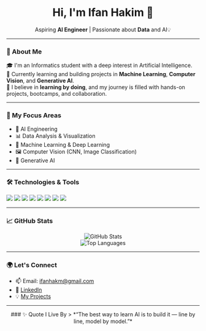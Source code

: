 <h1 align="center">Hi, I'm Ifan Hakim 👋</h1>
<p align="center">
  Aspiring <strong>AI Engineer</strong> | Passionate about <strong>Data</strong> and <strongReal-World Impact</strong>AI💡
</p>

---

### 🚀 About Me

🎓 I'm an Informatics student with a deep interest in Artificial Intelligence. <br>
💼 Currently learning and building projects in **Machine Learning**, **Computer Vision**, and **Generative AI**.  
🌱 I believe in **learning by doing**, and my journey is filled with hands-on projects, bootcamps, and collaboration.

---

### 🧠 My Focus Areas

- 🔬 AI Engineering
- 📊 Data Analysis & Visualization
- 🧩 Machine Learning & Deep Learning
- 🖼️ Computer Vision (CNN, Image Classification)
- 🧠 Generative AI

---

### 🛠️ Technologies & Tools

<p align="left">
  <img src="https://img.shields.io/badge/Python-3776AB?style=flat&logo=python&logoColor=white" />
  <img src="https://img.shields.io/badge/TensorFlow-FF6F00?style=flat&logo=tensorflow&logoColor=white" />
  <img src="https://img.shields.io/badge/PyTorch-EE4C2C?style=flat&logo=pytorch&logoColor=white" />
  <img src="https://img.shields.io/badge/Scikit--Learn-F7931E?style=flat&logo=scikit-learn&logoColor=white" />
  <img src="https://img.shields.io/badge/Streamlit-FF4B4B?style=flat&logo=streamlit&logoColor=white" />
  <img src="https://img.shields.io/badge/VS%20Code-007ACC?style=flat&logo=visual-studio-code&logoColor=white" />
  <img src="https://img.shields.io/badge/Git-F05032?style=flat&logo=git&logoColor=white" />
  <img src="https://img.shields.io/badge/Metabase-509EE3?style=flat&logo=data&logoColor=white" />
</p>

---

### 📈 GitHub Stats

<p align="center">
  <img src="https://github-readme-stats.vercel.app/api?username=ifanhakm&show_icons=true&theme=radical" alt="GitHub Stats" />
  <br/>
  <img src="https://github-readme-stats.vercel.app/api/top-langs/?username=ifanhakm&layout=compact&theme=radical" alt="Top Languages" />
</p>

---

### 🌍 Let's Connect

- 📫 Email: ifanhakm@gmail.com
- 💼 [LinkedIn](https://www.linkedin.com/in/ifanhakim/)  
- 💡 [My Projects](https://github.com/ifanhakm?tab=repositories)

---

<p align="center">
### ✨ Quote I Live By
> *“The best way to learn AI is to build it — line by line, model by model.”*
</p>

